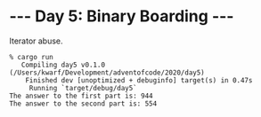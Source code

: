 # --- Day 5: Binary Boarding ---

Iterator abuse.

```
% cargo run
   Compiling day5 v0.1.0 (/Users/kwarf/Development/adventofcode/2020/day5)
    Finished dev [unoptimized + debuginfo] target(s) in 0.47s
     Running `target/debug/day5`
The answer to the first part is: 944
The answer to the second part is: 554
```
